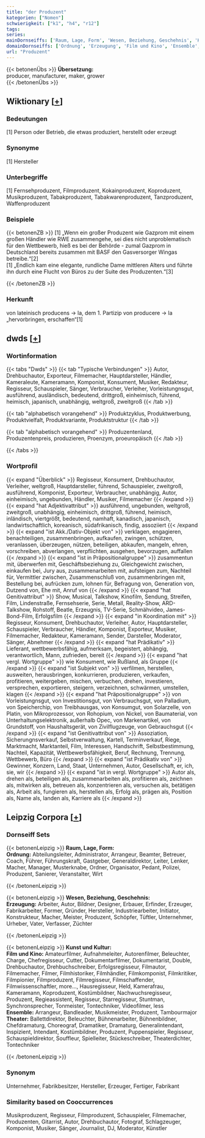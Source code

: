 ```yaml
---
title: "der Produzent"
kategorien: ["Nomen"]
schwierigkeit: ["k1", "h4", "r12"]
tags:
series:
mainDornseiffs: ['Raum, Lage, Form', 'Wesen, Beziehung, Geschehnis', 'Kunst und Kultur']
domainDornseiffs: ['Ordnung', 'Erzeugung', 'Film und Kino', 'Ensemble', 'Theater']
url: "Produzent"
---
```


{{< betonenÜbs >}}
**Übersetzung:**  
producer, manufacturer, maker, grower  
{{< /betonenÜbs >}}

## Wiktionary [[+](https://de.wiktionary.org/wiki/Produzent)]

### Bedeutungen
[1] Person oder Betrieb, die etwas produziert, herstellt oder erzeugt  

### Synonyme
[1] Hersteller  

### Unterbegriffe
[1] Fernsehproduzent, Filmproduzent, Kokainproduzent, Koproduzent, Musikproduzent, Tabakproduzent, Tabakwarenproduzent, Tanzproduzent, Waffenproduzent  

### Beispiele
{{< betonenZB >}}
[1] „Wenn ein großer Produzent wie Gazprom mit einem großen Händler wie RWE zusammengehe, sei dies nicht unproblematisch für den Wettbewerb, hieß es bei der Behörde - zumal Gazprom in Deutschland bereits zusammen mit BASF den Gasversorger Wingas betreibe.“[2]  
[1] „Endlich kam eine elegante, rundliche Dame mittleren Alters und führte ihn durch eine Flucht von Büros zu der Suite des Produzenten.“[3]  

{{< /betonenZB >}}
### Herkunft
von lateinisch producens → la, dem 1. Partizip von producere → la „hervorbringen, erschaffen“[1]  



## dwds [[+](https://www.dwds.de/wb/Produzent)]

### Wortinformation
{{< tabs "Dwds" >}}
{{< tab "Typische Verbindungen" >}}
Autor, Drehbuchautor, Exporteur, Filmemacher, Hauptdarsteller, Händler, Kameraleute, Kameramann, Komponist, Konsument, Musiker, Redakteur, Regisseur, Schauspieler, Sänger, Verbraucher, Verleiher, Vorleistungnsgut, ausführend, ausländisch, bedeutend, drittgroß, einheimisch, führend, heimisch, japanisch, unabhängig, weltgroß, zweitgroß
{{< /tab >}}

{{< tab "alphabetisch vorangehend" >}}
Produktzyklus, Produktwerbung, Produktvielfalt, Produktvariante, Produktstruktur
{{< /tab >}}

{{< tab "alphabetisch vorangehend" >}}
Produzentenland, Produzentenpreis, produzieren, Proenzym, proeuropäisch
{{< /tab >}}

{{< /tabs >}}

### Wortprofil
{{< expand "Überblick" >}} Regisseur, Konsument, Drehbuchautor, Verleiher, weltgroß, Hauptdarsteller, führend, Schauspieler, zweitgroß, ausführend, Komponist, Exporteur, Verbraucher, unabhängig, Autor, einheimisch, ungebunden, Händler, Musiker, Filmemacher {{< /expand >}}
{{< expand "hat Adjektivattribut" >}} ausführend, ungebunden, weltgroß, zweitgroß, unabhängig, einheimisch, drittgroß, führend, heimisch, inländisch, viertgrößt, bedeutend, namhaft, kanadisch, japanisch, landwirtschaftlich, koreanisch, südafrikanisch, findig, assoziiert {{< /expand >}}
{{< expand "ist Akk./Dativ-Objekt von" >}} verklagen, engagieren, benachteiligen, zusammenbringen, aufkaufen, zwingen, schützen, veranlassen, überzeugen, nützen, beteiligen, abkaufen, mangeln, ehren, vorschreiben, abverlangen, verpflichten, ausgehen, bevorzugen, auffallen {{< /expand >}}
{{< expand "ist in Präpositionalgruppe" >}} zusammentun mit, überwerfen mit, Geschäftsbeziehung zu, Gleichgewicht zwischen, einkaufen bei, Jury aus, zusammenarbeiten mit, aufsteigen zum, Nachteil für, Vermittler zwischen, Zusammenschluß von, zusammenbringen mit, Bestellung bei, aufrücken zum, lohnen für, Befragung von, Generation von, Dutzend von, Ehe mit, Anruf von {{< /expand >}}
{{< expand "hat Genitivattribut" >}} Show, Musical, Talkshow, Kinofilm, Sendung, Streifen, Film, Lindenstraße, Fernsehserie, Serie, Metall, Reality-Show, ARD-Talkshow, Rohstoff, Beatle, Erzeugnis, TV-Serie, Schmähvideo, James-Bond-Film, Erfolgsfilm {{< /expand >}}
{{< expand "in Koordination mit" >}} Regisseur, Konsument, Drehbuchautor, Verleiher, Autor, Hauptdarsteller, Schauspieler, Verbraucher, Händler, Komponist, Exporteur, Musiker, Filmemacher, Redakteur, Kameramann, Sender, Darsteller, Moderator, Sänger, Abnehmer {{< /expand >}}
{{< expand "hat Prädikativ" >}} Lieferant, wettbewerbsfähig, aufmerksam, begeistert, abhängig, verantwortlich, Mann, zufrieden, bereit {{< /expand >}}
{{< expand "hat vergl. Wortgruppe" >}} wie Konsument, wie Rußland, als Gruppe {{< /expand >}}
{{< expand "ist Subjekt von" >}} verfilmen, herstellen, ausweiten, herausbringen, konkurrieren, produzieren, verkaufen, profitieren, weitergeben, mischen, verbuchen, drehen, investieren, versprechen, exportieren, steigern, verzeichnen, schwärmen, umstellen, klagen {{< /expand >}}
{{< expand "hat Präpositionalgruppe" >}} von Vorleistungnsgut, von Investitionsgut, von Verbrauchsgut, von Palladium, von Speicherchip, von Treibhausgas, von Konsumgut, von Solarzelle, von Platin, von Mikroprozessor, von Rohopium, von Nickel, von Baumaterial, von Unterhaltungselektronik, außerhalb Opec, von Markenartikel, von Grundstoff, von Haushaltsgerät, von Zivilflugzeuge, von Gebrauchsgut {{< /expand >}}
{{< expand "ist Genitivattribut von" >}} Assoziation, Sicherungnsverkauf, Selbstverwaltung, Kartell, Terminverkauf, Riege, Marktmacht, Marktanteil, Film, Interessen, Handschrift, Selbstbestimmung, Nachteil, Kapazität, Wettbewerbsfähigkeit, Beruf, Rechnung, Trennung, Wettbewerb, Büro {{< /expand >}}
{{< expand "ist Prädikativ von" >}} Gewinner, Konzern, Land, Staat, Unternehmen, Autor, Gesellschaft, er, ich, sie, wir {{< /expand >}}
{{< expand "ist in vergl. Wortgruppe" >}} Autor als, drehen als, beteiligen als, zusammenarbeiten als, profitieren als, zeichnen als, mitwirken als, betreuen als, konzentrieren als, versuchen als, betätigen als, Arbeit als, fungieren als, herstellen als, Erfolg als, prägen als, Position als, Name als, landen als, Karriere als {{< /expand >}}

## Leipzig Corpora [[+](https://corpora.uni-leipzig.de/en/res?word=Produzent&corpusId=deu_newscrawl-public_2018)]

### Dornseiff Sets
{{< betonenLeipzig >}}
**Raum, Lage, Form:**  
**Ordnung:** Abteilungsleiter, Administrator, Arrangeur, Beamter, Betreuer, Coach, Führer, Führungskraft, Gastgeber, Generaldirektor, Leiter, Lenker, Macher, Manager, Musterknabe, Ordner, Organisator, Pedant, Polizei, Produzent, Sanierer, Veranstalter, Wirt  

{{< /betonenLeipzig >}}


{{< betonenLeipzig >}}
**Wesen, Beziehung, Geschehnis:**  
**Erzeugung:** Arbeiter, Autor, Bildner, Designer, Erbauer, Erfinder, Erzeuger, Fabrikarbeiter, Former, Gründer, Hersteller, Industriearbeiter, Initiator, Konstrukteur, Macher, Meister, Produzent, Schöpfer, Tüftler, Unternehmer, Urheber, Vater, Verfasser, Züchter  

{{< /betonenLeipzig >}}


{{< betonenLeipzig >}}
**Kunst und Kultur:**  
**Film und Kino:** Amateurfilmer, Aufnahmeleiter, Autorenfilmer, Beleuchter, Charge, Chefregisseur, Cutter, Dokumentarfilmer, Dokumentarist, Double, Drehbuchautor, Drehbuchschreiber, Erfolgsregisseur, Filmautor, Filmemacher, Filmer, Filmhistoriker, Filmhändler, Filmkomponist, Filmkritiker, Filmpionier, Filmproduzent, Filmregisseur, Filmschaffender, Filmwissenschaftler, more..., Hausregisseur, Held, Kamerafrau, Kameramann, Koproduzent, Kostümbildner, Nachwuchsregisseur, Produzent, Regieassistent, Regisseur, Starregisseur, Stuntman, Synchronsprecher, Tonmeister, Tontechniker, Videofilmer, less  
**Ensemble:** Arrangeur, Bandleader, Musikmeister, Produzent, Tambourmajor  
**Theater:** Ballettdirektor, Beleuchter, Bühnenarbeiter, Bühnenbildner, Chefdramaturg, Choreograf, Dramatiker, Dramaturg, Generalintendant, Inspizient, Intendant, Kostümbildner, Produzent, Puppenspieler, Regisseur, Schauspieldirektor, Souffleur, Spielleiter, Stückeschreiber, Theaterdichter, Tontechniker  

{{< /betonenLeipzig >}}

### Synonym
Unternehmer, Fabrikbesitzer, Hersteller, Erzeuger, Fertiger, Fabrikant


### Similarity based on Cooccurrences
Musikproduzent, Regisseur, Filmproduzent, Schauspieler, Filmemacher, Produzenten, Gitarrist, Autor, Drehbuchautor, Fotograf, Schlagzeuger, Komponist, Musiker, Sänger, Journalist, DJ, Moderator, Künstler

